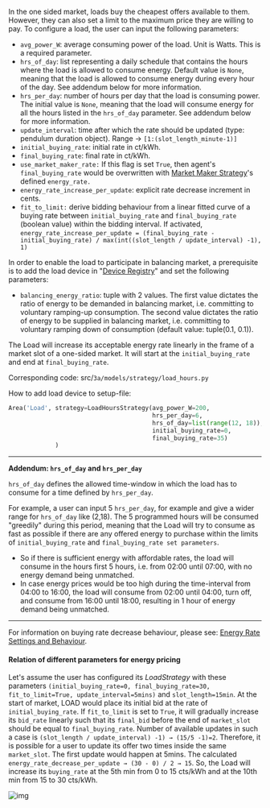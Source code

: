 In the one sided market, loads buy the cheapest offers available to them. However, they can also set a limit to the maximum price they are willing to pay. To configure a load, the user can input the following parameters:

- `avg_power_W`: average consuming power of the load. Unit is Watts. This is a required parameter.
- `hrs_of_day`: list representing a daily schedule that contains the hours where the load is allowed to consume energy. Default value is `None`, meaning that the load is allowed to consume energy during every hour of the day. See addendum below for more information.
- `hrs_per_day`: number of hours per day that the load is consuming power. The initial value is `None`, meaning that the load will consume energy for all the hours listed in the `hrs_of_day` parameter. See addendum below for more information.
- `update_interval`: time after which the rate should be updated (type: pendulum duration object). Range → `[1:(slot_length_minute-1)]`
- `initial_buying_rate`: initial rate in ct/kWh.
- `final_buying_rate`: final rate in ct/kWh.
- `use_market_maker_rate:` If this flag is set `True`, then agent's `final_buying_rate` would be overwritten with [Market Maker Strategy](market-maker-strategy.md)'s defined `energy_rate.`
- `energy_rate_increase_per_update`: explicit rate decrease increment in cents.
- `fit_to_limit:` derive bidding behaviour from a linear fitted curve of a buying rate between `initial_buying_rate` and `final_buying_rate` (boolean value) within the bidding interval. If activated, `energy_rate_increase_per_update = (final_buying_rate - initial_buying_rate) / max(int((slot_length / update_interval) -1), 1)`

In order to enable the load to participate in balancing market, a prerequisite is to add the load device in "[Device Registry](https://gridsingularity.atlassian.net/wiki/spaces/D3A/pages/23887933/Markets+-+balancing+market)" and set the following parameters:

- `balancing_energy_ratio`: tuple with 2 values. The first value dictates the ratio of energy to be demanded in balancing market, i.e. committing to voluntary ramping-up consumption. The second value dictates the ratio of energy to be supplied in balancing market, i.e. committing to voluntary ramping down of consumption (default value: tuple(0.1, 0.1)).

The Load will increase its acceptable energy rate linearly in the frame of a market slot of a one-sided market. It will start at the `initial_buying_rate` and end at `final_buying_rate`.

Corresponding code: src/`3a/models/strategy/load_hours.py`

How to add load device to setup-file:

```python
Area('Load', strategy=LoadHoursStrategy(avg_power_W=200,
                                        hrs_per_day=6,
                                        hrs_of_day=list(range(12, 18)),
                                        initial_buying_rate=0,
                                        final_buying_rate=35)
             )
```



------

**Addendum: `hrs_of_day` and `hrs_per_day`**

`hrs_of_day` defines the allowed time-window in which the load has to consume for a time defined by `hrs_per_day`.

For example, a user can input 5 `hrs_per_day`, for example and give a wider range for `hrs_of_day` like (2,18). The 5 programmed hours will be consumed "greedily" during this period, meaning that the Load will try to consume as fast as possible if there are any offered energy to purchase within the limits of `initial_buying_rate` and `final_buying_rate set parameters`.

- So if there is sufficient energy with affordable rates, the load will consume in the hours first 5 hours, i.e. from 02:00 until 07:00, with no energy demand being unmatched.
- In case energy prices would be too high during the time-interval from 04:00 to 16:00, the load will consume from 02:00 until 04:00, turn off, and consume from 16:00 until 18:00, resulting in 1 hour of energy demand being unmatched.

------



For information on buying rate decrease behaviour, please see: [Energy Rate Settings and Behaviour](https://gridsingularity.atlassian.net/wiki/spaces/D3AD/pages/1342668821/Energy+Rate+Settings+and+Behaviour).

#### Relation of different parameters for energy pricing

Let's assume the user has configured its *LoadStrategy* with these parameters `(initial_buying_rate=0, final_buying_rate=30, fit_to_limit=True, update_interval=5mins)` and `slot_length=15min`. At the start of market, LOAD would place its initial bid at the rate of `initial_buying_rate`. If `fit_to_limit` is set to `True`, it will gradually increase its `bid_rate` linearly such that its `final_bid` before the end of `market_slot` should be equal to `final_buying_rate`. Number of available updates in such a case is `(slot_length / update_interval) -1) → (15/5 -1)=2`. Therefore, it is possible for a user to update its offer two times inside the same `market_slot`. The first update would happen at 5mins. The calculated `energy_rate_decrease_per_update → (30 - 0) / 2 → 15`. So, the Load will increase its `buying_rate` at the 5th min from 0 to 15 cts/kWh and at the 10th min from 15 to 30 cts/kWh.

![img](https://gridsingularity.atlassian.net/wiki/download/thumbnails/855015429/image2019-10-24_16-52-34.png?version=1&modificationDate=1571928755789&cacheVersion=1&api=v2&width=428&height=250)

